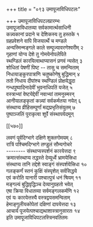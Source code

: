 +++
title = "०९३ उमापूजाविधिपटलः"

+++
उमापूजाविधिपटलप्रारम्भः  
उमापूजाविधातव्या सर्वकामार्त्थसाधिनी  
कन्न्यकानां प्रदाने च देशिकस्य तु हस्तके १  
ग्रहप्रवेशने वापि विजयार्त्थे च मण्डले  
अन्यस्मिन्मङ्गले काले सम्पूज्यावरणेश्वरीम् २  
गृहाणां योग्य देशे तु गोमयेनोपलेपिते  
स्थण्डिलं कारयित्वाथाप्यासनं प्रणवं न्यसेत् ३  
शोधितां पेषणीं पिष्ट -- तासु च समन्विताम्  
निधायाङ्कुरपात्राणि चतुष्कोणेषु बुद्धिमान् ४  
ततो निधाय दीपांश्च स्थण्डिलं प्रोक्षयेद्धृदा  
गन्धपुष्पादिनादेवीं भुवनाधिपतिं यजेत् ५  
वस्त्राभ्यां वेष्टयेद्देवीं नवाभ्यां तामनुस्मरन्  
आनीयालङ्कृतां कन्न्यां सर्वकर्मतया नयेत् ६  
संस्थाप्य व्रीहिसम्पूर्णां मद्यप्रभृतिसंयुतम् ७  
पुष्पाञ्जलिं पुराकृत्वा शूर्पे संस्थापयेदमून्  

[[५७०]]  

लवणं पूर्वदिग्भागे दक्षिणे शुक्लगोमयम् ८  
रात्रिं पश्चिमदिग्भागे तण्डुलं सौम्यगोचरे  
-------- संस्थाप्यस्पर्शनं कारयेत्तदा ९  
क्रमात्संस्थाप्य तद्धस्ते देव्यूर्ध्वे भ्रामयेत्त्रिधा  
संस्थाप्य तानि तद्देशे स्वाङ्गं संस्पर्शयेत्त्रिधा १०  
गलङ्कर्णं स्तनं कुक्षिं संस्पृशेत् सर्वसिद्धये  
एवं करोति यानारी पश्चात्पुत्रं धनं श्रियम् ११  
मङ्गल्यं बुद्धिवृद्धिञ्च देव्यानुग्रहतो भवेत्  
एषा क्रिया विधातव्या सर्वमङ्गलकर्मणि १२  
एवं यः कारयेत्तस्यै वस्त्रद्वयसमन्विताम्  
हेमाङ्गुलीयकोपेतां दक्षिणां दापयेत्तदा १३  
आचार्यं पूजयेत्पश्चाद्यथाशास्त्रानुसारतः १४  
इति उमापूजाविधिपटलस्त्रिनवतितमः  
